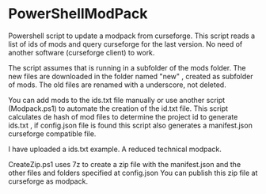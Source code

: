 # PowerShellModPack

Powershell script to update a modpack from curseforge. This script reads a list of ids of mods and query curseforge for the last version.
No need of another software (curseforge client) to work.

The script assumes that is running in a subfolder of the mods folder.
The new files are downloaded in the folder named "new" , created as subfolder of mods.
The old files are renamed with a underscore, not deleted.

You can add mods to the ids.txt file manually or use another script (Modpack.ps1) to automate the creation of the id.txt file.
This script calculates de hash of mod files to determine the project id to generate ids.txt , if config.json file is found this script also generates a  manifest.json curseforge compatible file.

I have uploaded a ids.txt example. A reduced technical modpack.

CreateZip.ps1 uses 7z to create a zip file with the manifest.json and the other files and folders specified at config.json
You can publish this zip file at curseforge as modpack.

